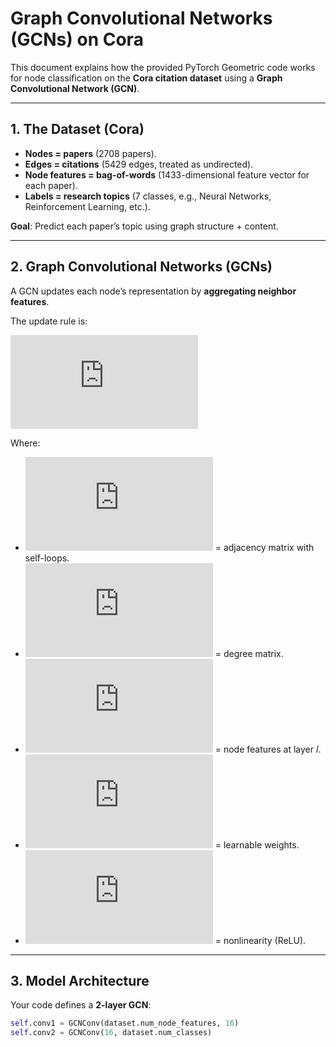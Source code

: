 # Graph Convolutional Networks (GCNs) on Cora

This document explains how the provided PyTorch Geometric code works for node classification on the **Cora citation dataset** using a **Graph Convolutional Network (GCN)**.

---

## 1. The Dataset (Cora)

- **Nodes = papers** (2708 papers).
- **Edges = citations** (5429 edges, treated as undirected).
- **Node features = bag-of-words** (1433-dimensional feature vector for each paper).
- **Labels = research topics** (7 classes, e.g., Neural Networks, Reinforcement Learning, etc.).

**Goal**: Predict each paper’s topic using graph structure + content.

---

## 2. Graph Convolutional Networks (GCNs)

A GCN updates each node’s representation by **aggregating neighbor features**.

The update rule is:

![GCN Update Rule](https://latex.codecogs.com/png.latex?%5Cbg_white%20H%5E%7B(l%2B1)%7D%20%3D%20%5Csigma%5Cbig(%20%5Ctilde%7BD%7D%5E%7B-1/2%7D%20%5Ctilde%7BA%7D%20%5Ctilde%7BD%7D%5E%7B-1/2%7D%20H%5E%7B(l)%7D%20W%5E%7B(l)%7D%5Cbig))

Where:
- ![A](https://latex.codecogs.com/png.latex?%5Cbg_white%20%5Ctilde%7BA%7D%20%3D%20A%2BI) = adjacency matrix with self-loops.
- ![D](https://latex.codecogs.com/png.latex?%5Cbg_white%20%5Ctilde%7BD%7D) = degree matrix.
- ![H^(l)](https://latex.codecogs.com/png.latex?%5Cbg_white%20H%5E%7B(l)%7D) = node features at layer *l*.
- ![W^(l)](https://latex.codecogs.com/png.latex?%5Cbg_white%20W%5E%7B(l)%7D) = learnable weights.
- ![σ](https://latex.codecogs.com/png.latex?%5Cbg_white%20%5Csigma) = nonlinearity (ReLU).

---

## 3. Model Architecture

Your code defines a **2-layer GCN**:

```python
self.conv1 = GCNConv(dataset.num_node_features, 16)
self.conv2 = GCNConv(16, dataset.num_classes)
